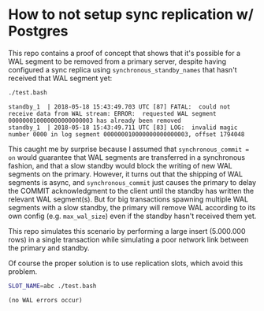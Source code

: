 # How to not setup sync replication w/ Postgres

This repo contains a proof of concept that shows that it's possible for a WAL
segment to be removed from a primary server, despite having configured a sync
replica using `synchronous_standby_names` that hasn't received that WAL segment
yet:

```bash
./test.bash
```
```
standby_1  | 2018-05-18 15:43:49.703 UTC [87] FATAL:  could not receive data from WAL stream: ERROR:  requested WAL segment 000000010000000000000003 has already been removed
standby_1  | 2018-05-18 15:43:49.711 UTC [83] LOG:  invalid magic number 0000 in log segment 000000010000000000000003, offset 1794048
```

This caught me by surprise because I assumed that `synchronous_commit = on`
would guarantee that WAL segments are transferred in a synchronous fashion, and
that a slow standby would block the writing of new WAL segments on the primary.
However, it turns out that the shipping of WAL segments is async, and
`synchronous_commit` just causes the primary to delay the COMMIT acknowledgment
to the client until the standby has written the relevant WAL segment(s). But
for big transactions spawning multiple WAL segments with a slow standby, the
primary will remove WAL according to its own config (e.g. `max_wal_size`)
even if the standby hasn't received them yet.

This repo simulates this scenario by performing a large insert (5.000.000 rows)
in a single transaction while simulating a poor network link between the
primary and standby.

Of course the proper solution is to use replication slots, which avoid this
problem.

```bash
SLOT_NAME=abc ./test.bash
```
```
(no WAL errors occur)
```
